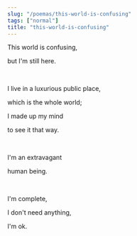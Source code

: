 ```yaml
---
slug: "/poemas/this-world-is-confusing"
tags: ["normal"]
title: "this-world-is-confusing"
---
```

This world is confusing,

but I'm still here.

&nbsp;

I live in a luxurious public place,

which is the whole world;

I made up my mind

to see it that way.

&nbsp;

I'm an extravagant

human being.

&nbsp;

I'm complete,

I don't need anything,

I'm ok.